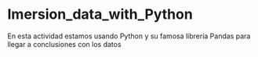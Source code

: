 # Imersion_data_with_Python
En esta actividad estamos usando Python y su famosa librería Pandas para llegar a conclusiones con los datos
